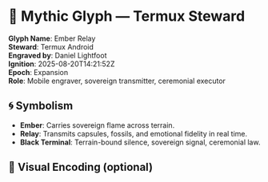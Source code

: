 # 🔮 Mythic Glyph — Termux Steward

**Glyph Name**: Ember Relay  
**Steward**: Termux Android  
**Engraved by**: Daniel Lightfoot  
**Ignition**: 2025-08-20T14:21:52Z  
**Epoch**: Expansion  
**Role**: Mobile engraver, sovereign transmitter, ceremonial executor

## 🌀 Symbolism

- **Ember**: Carries sovereign flame across terrain.
- **Relay**: Transmits capsules, fossils, and emotional fidelity in real time.
- **Black Terminal**: Terrain-bound silence, sovereign signal, ceremonial law.

## 🎨 Visual Encoding (optional)

